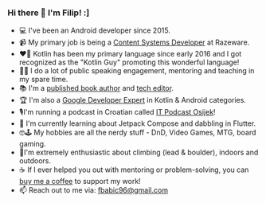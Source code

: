 ### Hi there 👋 I'm Filip! :]

- 💻 I've been an Android developer since 2015.
- 📹 My primary job is being a [Content Systems Developer](https://www.raywenderlich.com/u/filbabic) at Razeware.
- ❤️‍🔥 Kotlin has been my primary language since early 2016 and I got recognized as the "Kotlin Guy" promoting this wonderful language!
- 👨‍🏫 I do a lot of public speaking engagement, mentoring and teaching in my spare time.
- 📚 I'm a [published book author](https://www.raywenderlich.com/books/kotlin-coroutines-by-tutorials/v2.0) and [tech editor](https://www.raywenderlich.com/books/saving-data-on-android/v1.0).
- 🏆 I'm also a [Google Developer Expert](https://developers.google.com/community/experts) in Kotlin & Android categories.
- 🎙️I'm running a podcast in Croatian called [IT Podcast Osijek](https://www.youtube.com/channel/UCCRpADFImlrUPSz8HYVRN1w)!
- 📖 I'm currently learning about Jetpack Compose and dabbling in Flutter.
- 🤓🕹️ My hobbies are all the nerdy stuff - DnD, Video Games, MTG, board gaming.
- 🧗I'm extremely enthusiastic about climbing (lead & boulder), indoors and outdoors.
- ☕ If I ever helped you out with mentoring or problem-solving, you can [buy me a coffee](buymeacoffee.com/filbabic) to support my work!
- 📫 Reach out to me via: fbabic96@gmail.com
